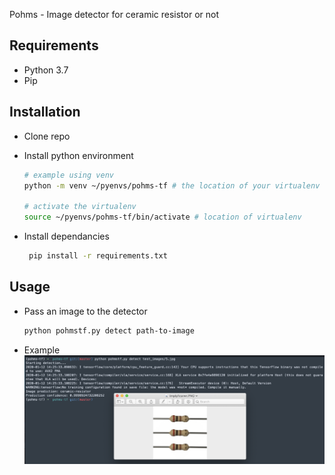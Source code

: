 Pohms - Image detector for ceramic resistor or not 

## Requirements

- Python 3.7
- Pip

## Installation

- Clone repo

- Install python environment

	```bash
	# example using venv
	python -m venv ~/pyenvs/pohms-tf # the location of your virtualenv
	
	# activate the virtualenv
	source ~/pyenvs/pohms-tf/bin/activate # location of virtualenv
	```

- Install dependancies
	```bash
	 pip install -r requirements.txt
	````

## Usage

- Pass an image to the detector 
	```bash
	python pohmstf.py detect path-to-image
	```


- Example
![execution example](./resources/example.png)



